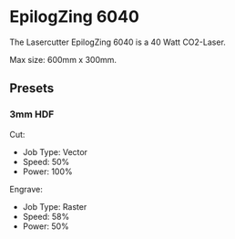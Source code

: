 # EpilogZing 6040

The Lasercutter EpilogZing 6040 is a 40 Watt CO2-Laser.

Max size: 600mm x 300mm.

## Presets

### 3mm HDF

Cut:

- Job Type: Vector
- Speed: 50%
- Power: 100%

Engrave:

- Job Type: Raster
- Speed: 58%
- Power: 50%
